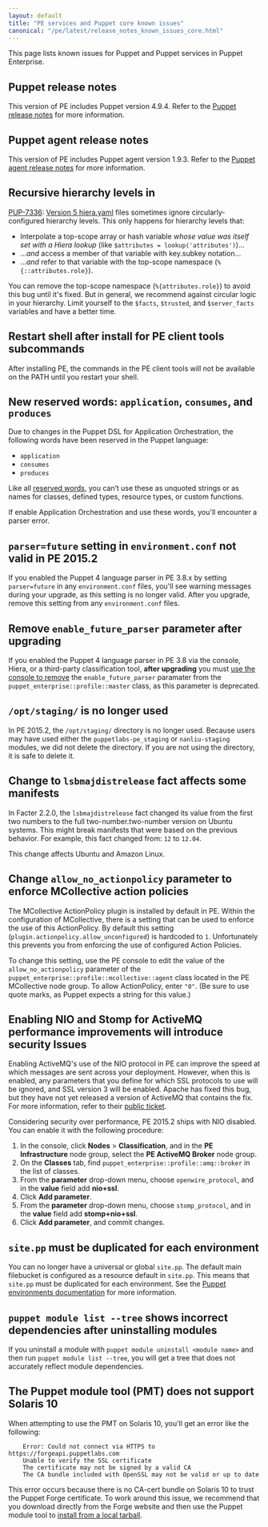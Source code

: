 ```yaml
---
layout: default
title: "PE services and Puppet core known issues"
canonical: "/pe/latest/release_notes_known_issues_core.html"
---
```


This page lists known issues for Puppet and Puppet services in Puppet Enterprise.


## Puppet release notes

This version of PE includes Puppet version 4.9.4. Refer to the [Puppet release notes]({{puppet}}/release_notes.html) for more information.

## Puppet agent release notes

This version of PE includes Puppet agent version 1.9.3. Refer to the [Puppet agent release notes]({{puppet}}/release_notes_agent.html#puppet-agent-193) for more information.

## Recursive hierarchy levels in

[PUP-7336](https://tickets.puppetlabs.com/browse/PUP-7336): [Version 5 hiera.yaml]({{puppet}}/hiera_config_yaml_5.html) files sometimes ignore circularly-configured hierarchy levels. This only happens for hierarchy levels that:

* Interpolate a top-scope array or hash variable _whose value was itself set with a Hiera lookup_ (like `$attributes = lookup('attributes')`)...
* ..._and_ access a member of that variable with key.subkey notation...
* ..._and_ refer to that variable with the top-scope namespace (`%{::attributes.role}`).

You can remove the top-scope namespace (`%{attributes.role}`) to avoid this bug until it's fixed. But in general, we recommend against circular logic in your hierarchy. Limit yourself to the `$facts`, `$trusted`, and `$server_facts` variables and have a better time.

## Restart shell after install for PE client tools subcommands

After installing PE, the commands in the PE client tools will not be available on the PATH until you restart your shell. <!--PE-12867-->

## New reserved words: `application`, `consumes`, and `produces`

Due to changes in the Puppet DSL for Application Orchestration, the following words have been reserved in the Puppet language:

- `application`
- `consumes`
- `produces`

Like all [reserved words]({{puppet}}/lang_reserved.html), you can’t use these as unquoted strings or as names for classes, defined types, resource types, or custom functions.

If enable Application Orchestration and use these words, you'll encounter a parser error.

## `parser=future` setting in `environment.conf` not valid in PE 2015.2

If you enabled the Puppet 4 language parser in PE 3.8.x by setting `parser=future` in any `environment.conf` files, you'll see warning messages during your upgrade, as this setting is no longer valid. After you upgrade, remove this setting from any `environment.conf` files.

## Remove `enable_future_parser` parameter after upgrading

If you enabled the Puppet 4 language parser in PE 3.8 via the console, Hiera, or a third-party classification tool, **after upgrading** you must [use the console to remove](./console_classes_groups_making_changes.html#deleting-parameters) the `enable_future_parser` paramater from the `puppet_enterprise::profile::master` class, as this parameter is deprecated.

## `/opt/staging/` is no longer used

In PE 2015.2, the `/opt/staging/` directory is no longer used. Because users may have used either the `puppetlabs-pe_staging` or `nanliu-staging` modules, we did not delete the directory. If you are not using the directory, it is safe to delete it.

## Change to `lsbmajdistrelease` fact affects some manifests

In Facter 2.2.0, the `lsbmajdistrelease` fact changed its value from the first two numbers to the full two-number.two-number version on Ubuntu systems. This might break manifests that were based on the previous behavior. For example, this fact changed from: `12` to `12.04`.

This change affects Ubuntu and Amazon Linux.

## Change `allow_no_actionpolicy` parameter to enforce MCollective action policies

The MCollective ActionPolicy plugin is installed by default in PE. Within the configuration of MCollective, there is a setting that can be used to enforce the use of this ActionPolicy. By default this setting (`plugin.actionpolicy.allow_unconfigured`) is hardcoded to `1`. Unfortunately this prevents you from enforcing the use of configured Action Policies.

To change this setting, use the PE console to edit the value of the `allow_no_actionpolicy` parameter of the `puppet_enterprise::profile::mcollective::agent` class located in the PE MCollective node group. To allow ActionPolicy, enter `"0"`. (Be sure to use quote marks, as Puppet expects a string for this value.)

## Enabling NIO and Stomp for ActiveMQ performance improvements will introduce security Issues

Enabling ActiveMQ's use of the NIO protocol in PE can improve the speed at which messages are sent across your deployment. However, when this is enabled, any parameters that you define for which SSL protocols to use will be ignored, and SSL version 3 will be enabled. Apache has fixed this bug, but they have not yet released a version of ActiveMQ that contains the fix. For more information, refer to their [public ticket](https://issues.apache.org/jira/browse/AMQ-5407).

Considering security over performance, PE 2015.2 ships with NIO disabled. You can enable it with the following procedure:

1. In the console, click **Nodes** > **Classification**, and in the **PE Infrastructure** node group, select the **PE ActiveMQ Broker** node group.
2. On the __Classes__ tab, find `puppet_enterprise::profile::amq::broker` in the list of classes.
3. From the __parameter__ drop-down menu, choose `openwire_protocol`, and in the __value__ field add __nio+ssl__.
4. Click __Add parameter__.
5. From the __parameter__ drop-down menu, choose `stomp_protocol`, and in the __value__ field add __stomp+nio+ssl__.
6. Click __Add parameter__, and commit changes.

## `site.pp` must be duplicated for each environment

You can no longer have a universal or global `site.pp`. The default main filebucket is configured as a resource default in `site.pp`. This means that `site.pp` must be duplicated for each environment. See the [Puppet environments documentation]({{puppet}}/environments.html) for more information.

## `puppet module list --tree` shows incorrect dependencies after uninstalling modules

If you uninstall a module with `puppet module uninstall <module name>` and then run `puppet module list --tree`, you will get a tree that does not accurately reflect module dependencies.

## The Puppet module tool (PMT) does not support Solaris 10

When attempting to use the PMT on Solaris 10, you'll get an error like the following:

		Error: Could not connect via HTTPS to https://forgeapi.puppetlabs.com
  		Unable to verify the SSL certificate
    	The certificate may not be signed by a valid CA
    	The CA bundle included with OpenSSL may not be valid or up to date

This error occurs because there is no CA-cert bundle on Solaris 10 to trust the Puppet Forge certificate. To work around this issue, we recommend that you download directly from the Forge website and then use the Puppet module tool to [install from a local tarball]({{puppet}}/modules_installing.html#installing-from-a-release-tarball).
